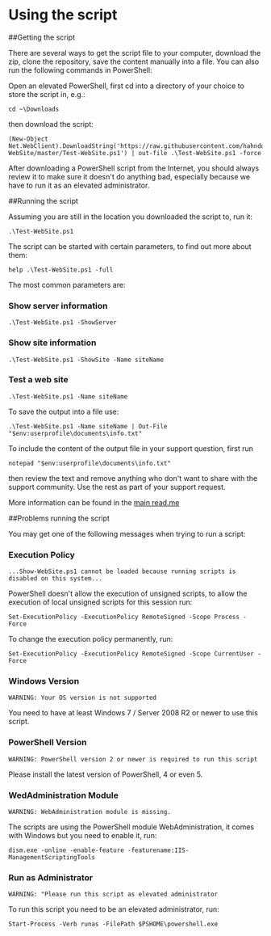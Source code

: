 # Using the script

##Getting the script

There are several ways to get the script file to your computer, download the zip, clone the repository, save the content manually into a file. You can also run the following commands in PowerShell:

Open an elevated PowerShell, first cd into a directory of your choice to store the script in, e.g.:

	cd ~\Downloads

then download the script:

	(New-Object Net.WebClient).DownloadString('https://raw.githubusercontent.com/hahndorf/Test-WebSite/master/Test-WebSite.ps1') | out-file .\Test-WebSite.ps1 -force 

After downloading a PowerShell script from the Internet, you should always review it to make sure it doesn't do anything bad, especially because we have to run it as an elevated administrator. 

##Running the script

Assuming you are still in the location you downloaded the script to, run it:

    .\Test-WebSite.ps1

The script can be started with certain parameters, to find out more about them:

    help .\Test-WebSite.ps1 -full

The most common parameters are:

### Show server information

    .\Test-WebSite.ps1 -ShowServer

### Show site information
	.\Test-WebSite.ps1 -ShowSite -Name siteName

### Test a web site
	.\Test-WebSite.ps1 -Name siteName

To save the output into a file use:

    .\Test-WebSite.ps1 -Name siteName | Out-File "$env:userprofile\documents\info.txt"

To include the content of the output file in your support question, first run

    notepad "$env:userprofile\documents\info.txt"

then review the text and remove anything who don't want to share with the support community. Use the rest as part of your support request.

More information can be found in the [main read.me](https://github.com/hahndorf/Test-WebSite)

##Problems running the script

You may get one of the following messages when trying to run a script:

### Execution Policy

    ...Show-WebSite.ps1 cannot be loaded because running scripts is disabled on this system...

PowerShell doesn't allow the execution of unsigned scripts, to
allow the execution of local unsigned scripts for this session run:

    Set-ExecutionPolicy -ExecutionPolicy RemoteSigned -Scope Process -Force

To change the execution policy permanently, run:

	Set-ExecutionPolicy -ExecutionPolicy RemoteSigned -Scope CurrentUser -Force

### Windows Version

    WARNING: Your OS version is not supported

You need to have at least Windows 7 / Server 2008 R2 or newer to use this script.

### PowerShell Version

    WARNING: PowerShell version 2 or newer is required to run this script

Please install the latest version of PowerShell, 4 or even 5.

### WedAdministration Module

    WARNING: WebAdministration module is missing.

The scripts are using the PowerShell module WebAdministration, it comes with Windows but you need to enable it, run:

    dism.exe -online -enable-feature -featurename:IIS-ManagementScriptingTools

### Run as Administrator

    WARNING: "Please run this script as elevated administrator

To run this script you need to be an elevated administrator, run:

    Start-Process -Verb runas -FilePath $PSHOME\powershell.exe